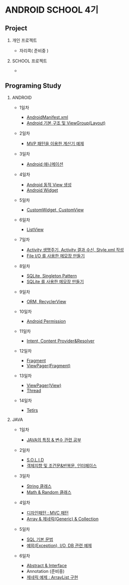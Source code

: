 ANDROID SCHOOL 4기
====================================================
Project
----------------------------------------------------
1. 개인 프로젝트

    - 자리콕( 준비중 )

2. SCHOOL 프로젝트

    - []()

Programing Study
----------------------------------------------------
1. ANDROID

    - 1일차

        - [AndroidManifest.xml](https://github.com/Hooooong/DAY7_Manifest)
        - [Android 기본 구조 및 ViewGroup(Layout)](https://github.com/Hooooong/DAY7_Android)

    - 2일차

        - [MVP 패턴을 이용한 계산기 예제](https://github.com/Hooooong/DAY8_Calculator)

    - 3일차

        - [Android 애니메이션](https://github.com/Hooooong/DAY9_Animation)

    - 4일차

        - [Android 동적 View 생성](https://github.com/Hooooong/DAY10_DynamicView)
        - [Android Widget](https://github.com/Hooooong/DAY10_Widget)

    - 5일차

        - [CustomWidget, CustomView](https://github.com/Hooooong/DAY11_CustomView)

    - 6일차

        - [ListView](https://github.com/Hooooong/DAY12_ListView)

    - 7일차

        - [Activity 생명주기, Activity 결과 수신, Style.xml 작성](https://github.com/Hooooong/DAY13_Activity_etc)
        - [File I/O 를 사용한 메모장 만들기](https://github.com/Hooooong/DAY12_Memo)

    - 8일차

        - [SQLite, Singleton Pattern](https://github.com/Hooooong/DAY14_SQLite-Singleton-Context.git)
        - [SQLite 를 사용한 메모장 만들기](https://github.com/Hooooong/DAY14_SQLiteMemo)

    - 9일차

        - [ORM, RecyclerView](https://github.com/Hooooong/DAY15_ORM-RecyclerView)

    - 10일차

        - [Android Permission](https://github.com/Hooooong/DAY16_Android_Permission.git)

    - 11일차

        - [Intent, Content Provider&Resolver](https://github.com/Hooooong/DAY17_Contact)

    - 12일차

        - [Fragment](https://github.com/Hooooong/DAY18_Fragment)
        - [ViewPager(Fragment)]()

    - 13일차

        - [ViewPager(View)]()
        - [Thread]()

    - 14일차

        - [Tetirs]()

2. JAVA

    - 1일차

        - [JAVA의 특징 & 변수 관련 공부](https://github.com/Hooooong/DAY1_HelloJava)

    - 2일차

        - [S.O.L.I.D](https://github.com/Hooooong/DAY2_S.O.L.I.D)
        - [객체지향 및 조건문&반복문, 인터페이스](https://github.com/Hooooong/DAY2_Change)

    - 3일차

        - [String 클래스](https://github.com/Hooooong/DAY3_StringClass)
        - [Math & Random 클래스](https://github.com/Hooooong/DAY3_MathClass)

    - 4일차

        - [디자인패턴 : MVC 패턴](https://github.com/Hooooong/DAY4_MVC)
        - [Array & 제네릭(Generic) & Collection](https://github.com/Hooooong/DAY4_Collections)

    - 5일차

        - [SQL 기본 문법](https://github.com/Hooooong/DAY5_SQL)
        - [예외(Exception), I/O, DB 관련 예제](https://github.com/Hooooong/DAY5_Memo)

    - 6일차

        - [Abstract & Interface](https://github.com/Hooooong/DAY6_Abstract-Interface)
        - Annotation (준비중)
        - [제네릭 예제 : ArrayList 구현](https://github.com/Hooooong/DAY6_GenericSample)

